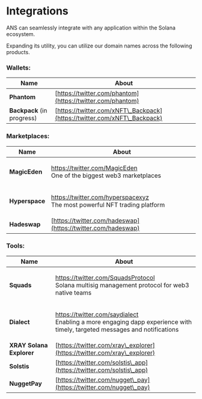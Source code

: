 # Integrations

ANS can seamlessly integrate with any application within the Solana ecosystem.

Expanding its utility, you can utilize our domain names across the following products.

### **Wallets:**

| Name                       | About                                                                    |
| -------------------------- | ------------------------------------------------------------------------ |
| **Phantom**                | [https://twitter.com/phantom](https://twitter.com/phantom)               |
| **Backpack** (in progress) | [https://twitter.com/xNFT\_Backpack](https://twitter.com/xNFT\_Backpack) |

### **Marketplaces:**

| Name           | About                                                                                                                              |
| -------------- | ---------------------------------------------------------------------------------------------------------------------------------- |
| **MagicEden**  | <p><a href="https://twitter.com/MagicEden">https://twitter.com/MagicEden</a><br>One of the biggest web3 marketplaces</p>           |
| **Hyperspace** | <p><a href="https://twitter.com/hyperspacexyz">https://twitter.com/hyperspacexyz</a><br>The most powerful NFT trading platform</p> |
| **Hadeswap**   | [https://twitter.com/hadeswap](https://twitter.com/hadeswap)                                                                       |

### **Tools:**

| Name                                             | About                                                                                                                                                                           |
| ------------------------------------------------ | ------------------------------------------------------------------------------------------------------------------------------------------------------------------------------- |
| **Squads**                                       | <p><a href="https://twitter.com/SquadsProtocol">https://twitter.com/SquadsProtocol<br></a>Solana multisig management protocol for web3 native teams</p>                         |
| **Dialect**                                      | <p><a href="https://twitter.com/saydialect">https://twitter.com/saydialect<br></a>Enabling a more engaging dapp experience with timely, targeted messages and notifications</p> |
| **XRAY Solana Explorer**                         | [https://twitter.com/xray\_explorer](https://twitter.com/xray\_explorer)                                                                                                        |
| **Solstis**[ ](https://twitter.com/solstis\_app) | [https://twitter.com/solstis\_app](https://twitter.com/solstis\_app)                                                                                                            |
| **NuggetPay**                                    | [https://twitter.com/nugget\_pay](https://twitter.com/nugget\_pay)                                                                                                              |

